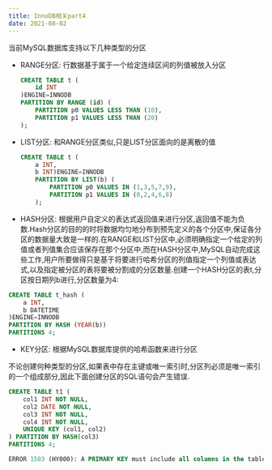 ```yaml
---
title: InnoDB相关part4
date: 2021-08-02 
--- 
```




当前MySQL数据库支持以下几种类型的分区   

+ RANGE分区:  行数据基于属于一个给定连续区间的列值被放入分区  
  
  ```sql
  CREATE TABLE t (
      id INT
  )ENGINE=INNODB
  PARTITION BY RANGE (id) (
      PARTITION p0 VALUES LESS THAN (10),
      PARTITION p1 VALUES LESS THAN (20)
  );
  ```

+ LIST分区: 和RANGE分区类似,只是LIST分区面向的是离散的值
  
  ```sql
  CREATE TABLE t (
      a INT,
      b INT)ENGINE=INNODB
      PARTITION BY LIST(b) (
          PARTITION p0 VALUES IN (1,3,5,7,9),
          PARTITION p1 VALUES IN (0,2,4,6,8)
      );
  ```

+ HASH分区: 根据用户自定义的表达式返回值来进行分区,返回值不能为负数.Hash分区的目的的时将数据均匀地分布到预先定义的各个分区中,保证各分区的数据量大致是一样的.在RANGE和LIST分区中,必须明确指定一个给定的列值或者列值集合应该保存在那个分区中,而在HASH分区中,MySQL自动完成这些工作,用户所要做得只是基于将要进行哈希分区的列值指定一个列值或表达式,以及指定被分区的表将要被分割成的分区数量.创建一个HASH分区的表t,分区按日期列b进行,分区数量为4:  


```sql
CREATE TABLE t_hash (
    a INT,
    b DATETIME
)ENGINE=INNODB
PARTITION BY HASH (YEAR(b))
PARTITIONS 4;
```




  




+ KEY分区: 根据MySQL数据库提供的哈希函数来进行分区  


不论创建何种类型的分区,如果表中存在主键或唯一索引时,分区列必须是唯一索引的一个组成部分,因此下面创建分区的SQL语句会产生错误.   

```sql
CREATE TABLE t1 (
    col1 INT NOT NULL,
    col2 DATE NOT NULL,
    col3 INT NOT NULL,
    col4 INT NOT NULL,
    UNIQUE KEY (col1, col2)
) PARTITION BY HASH(col3)
PARTITIONS 4;

ERROR 1503 (HY000): A PRIMARY KEY must include all columns in the table's partitioning function (prefixed columns are not considered).
``` 


